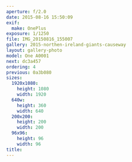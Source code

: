```yaml
---
aperture: f/2.0
date: 2015-08-16 15:50:09
exif:
  make: OnePlus
exposure: 1/1250
file: IMG_20150816_155007
gallery: 2015-northen-ireland-giants-causeway
layout: gallery-photo
model: One A0001
next: dc3a457
ordering: 4
previous: 0a3b080
sizes:
  1920x1080:
    height: 1080
    width: 1920
  640w:
    height: 360
    width: 640
  200x200:
    height: 200
    width: 200
  96x96:
    height: 96
    width: 96
title: 
---
```

